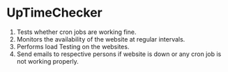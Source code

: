 # UpTimeChecker

1. Tests whether cron jobs are working fine.
2. Monitors the availability of the website at regular intervals.
3. Performs load Testing on the websites.
4. Send emails to respective persons if website is down or any cron job is not working properly.
